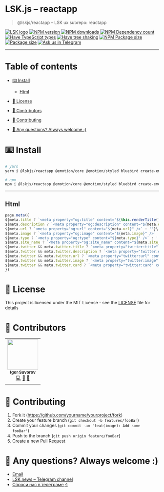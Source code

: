 # LSK.js – reactapp

> @lskjs/reactapp – LSK ux subrepo: reactapp

[![LSK logo](https://badgen.net/badge/icon/MADE%20BY%20LSK?icon=zeit\&label\&color=red\&labelColor=red)](https://github.com/lskjs)
[![NPM version](https://badgen.net/npm/v/@lskjs/reactapp)](https://www.npmjs.com/package/@lskjs/reactapp)
[![NPM downloads](https://badgen.net/npm/dt/@lskjs/reactapp)](https://www.npmjs.com/package/@lskjs/reactapp)
[![NPM Dependency count](https://badgen.net/bundlephobia/dependency-count/@lskjs/reactapp)](https://bundlephobia.com/result?p=@lskjs/reactapp)
[![Have TypeScript types](https://badgen.net/npm/types/@lskjs/reactapp)](https://www.npmjs.com/package/@lskjs/reactapp)
[![Have tree shaking](https://badgen.net/bundlephobia/tree-shaking/@lskjs/reactapp)](https://bundlephobia.com/result?p=@lskjs/reactapp)
[![NPM Package size](https://badgen.net/bundlephobia/minzip/@lskjs/reactapp)](https://bundlephobia.com/result?p=@lskjs/reactapp)
[![Package size](https://badgen.net//github/license/lskjs/lskjs)](https://github.com/lskjs/lskjs/blob/master/LICENSE)
[![Ask us in Telegram](https://img.shields.io/badge/Ask%20us%20in-Telegram-brightblue.svg)](https://t.me/lskjschat)

<!-- template file="scripts/templates/preview.md" start -->

<!-- template end -->

***

<!-- # 📒 Table of contents  -->

# Table of contents

*   [⌨️ Install](#️-install)

    *   [Html](#html)

*   [📖 License](#-license)

*   [👥 Contributors](#-contributors)

*   [👏 Contributing](#-contributing)

*   [📮 Any questions? Always welcome :)](#-any-questions-always-welcome-)

# ⌨️ Install

```sh
# yarn
yarn i @lskjs/reactapp @emotion/core @emotion/styled bluebird create-emotion-server lodash react react-dom

# npm
npm i @lskjs/reactapp @emotion/core @emotion/styled bluebird create-emotion-server lodash react react-dom
```

***

## Html

```js
page.meta({
${meta.title ? `<meta property="og:title" content="${this.renderTitle()}" />` : ''}\
${meta.description ? `<meta property="og:description" content="${meta.description}" />` : ''}\
${meta.url ? `<meta property="og:url" content="${meta.url}" />` : ''}\
${meta.image ? `<meta property="og:image" content="${meta.image}" />` : ''}\
${meta.type ? `<meta property="og:type" content="${meta.type}" />` : ''}\
${meta.site_name ? `<meta property="og:site_name" content="${meta.site_name}" />` : ''}\
${meta.twitter && meta.twitter.title ? `<meta property="twitter:title" content="${meta.twitter.title || this.renderTitle()}" />` : ''}\
${meta.twitter && meta.twitter.description ? `<meta property="twitter:description" content="${meta.twitter.description}" />` : ''}\
${meta.twitter && meta.twitter.url ? `<meta property="twitter:url" content="${meta.twitter.url}" />` : ''}\
${meta.twitter && meta.twitter.image ? `<meta property="twitter:image" content="${meta.twitter.image}" />` : ''}\
${meta.twitter && meta.twitter.card ? `<meta property="twitter:card" content="${meta.twitter.card}" />` : ''}\
})
```

# 📖 License

This project is licensed under the MIT License - see the [LICENSE](LICENSE) file for details

# 👥 Contributors

<!-- ALL-CONTRIBUTORS-LIST:START - Do not remove or modify this section -->

<!-- prettier-ignore-start -->

<!-- markdownlint-disable -->

<table>
  <tr>
    <td align="center"><a href="https://isuvorov.com"><img src="https://avatars2.githubusercontent.com/u/1056977?v=4?s=100" width="100px;" alt=""/><br /><sub><b>Igor Suvorov</b></sub></a><br /><a href="lskjs/lskjs///commits?author=isuvorov" title="Code">💻</a> <a href="#design-isuvorov" title="Design">🎨</a> <a href="#ideas-isuvorov" title="Ideas, Planning, & Feedback">🤔</a></td>
  </tr>
</table>
<!-- markdownlint-restore -->
<!-- prettier-ignore-end -->
<!-- ALL-CONTRIBUTORS-LIST:END -->

# 👏 Contributing

1.  Fork it (<https://github.com/yourname/yourproject/fork>)
2.  Create your feature branch (`git checkout -b features/fooBar`)
3.  Commit your changes (`git commit -am 'feat(image): Add some fooBar'`)
4.  Push to the branch (`git push origin feature/fooBar`)
5.  Create a new Pull Request

# 📮 Any questions? Always welcome :)

*   [Email](mailto:hi@isuvorov.com)
*   [LSK.news – Telegram channel](https://t.me/lskjs)
*   [Спроси нас в телеграме ;)](https://t.me/lskjschat)
